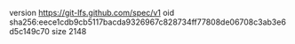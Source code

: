 version https://git-lfs.github.com/spec/v1
oid sha256:eece1cdb9cb5117bacda9326967c828734ff77808de06708c3ab3e6d5c149c70
size 2148
